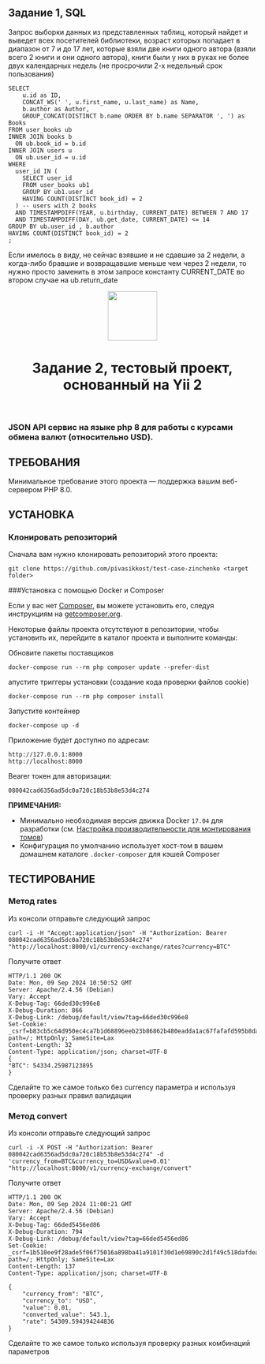 Задание 1, SQL
------------
Запрос выборки данных из представленных таблиц, который найдет и выведет всех посетителей библиотеки, возраст которых попадает в диапазон от 7 и до 17 лет, которые  взяли две книги одного автора (взяли всего 2 книги и они одного автора), книги были у них в руках не более двух календарных недель (не просрочили 2-х недельный срок пользования)
~~~
SELECT
    u.id as ID,
    CONCAT_WS(' ', u.first_name, u.last_name) as Name,
    b.author as Author,
    GROUP_CONCAT(DISTINCT b.name ORDER BY b.name SEPARATOR ', ') as Books
FROM user_books ub
INNER JOIN books b
  ON ub.book_id = b.id
INNER JOIN users u
  ON ub.user_id = u.id
WHERE
  user_id IN (
    SELECT user_id
    FROM user_books ub1
    GROUP BY ub1.user_id
    HAVING COUNT(DISTINCT book_id) = 2
  ) -- users with 2 books
  AND TIMESTAMPDIFF(YEAR, u.birthday, CURRENT_DATE) BETWEEN 7 AND 17
  AND TIMESTAMPDIFF(DAY, ub.get_date, CURRENT_DATE) <= 14
GROUP BY ub.user_id , b.author
HAVING COUNT(DISTINCT book_id) = 2
;
~~~

Если имелось в виду, не сейчас взявшие и не сдавшие за 2 недели, а когда-либо бравшие и возвращавшие меньше чем через 2 недели, то нужно просто заменить в этом запросе константу CURRENT_DATE во втором случае на ub.return_date

<p align="center">
    <a href="https://github.com/yiisoft" target="_blank">
        <img src="https://avatars0.githubusercontent.com/u/993323" height="100px">
    </a>
    <h1 align="center">Задание 2, тестовый проект, основанный на Yii 2</h1>
    <br>
</p>

### JSON API сервис на языке php 8 для работы с курсами обмена валют (относительно USD).

ТРЕБОВАНИЯ
------------
Минимальное требование этого проекта — поддержка вашим веб-сервером PHP 8.0.

УСТАНОВКА
------------
### Клонировать репозиторий

Сначала вам нужно клонировать репозиторий этого проекта:

~~~
git clone https://github.com/pivasikkost/test-case-zinchenko <target folder>
~~~

###Установка с помощью Docker и Composer

Если у вас нет [Composer](https://getcomposer.org/), вы можете установить его, следуя инструкциям
на [getcomposer.org](https://getcomposer.org/doc/00-intro.md#installation-nix).

Некоторые файлы проекта отсутствуют в репозитории, чтобы установить их, перейдите в каталог проекта и выполните команды:

Обновите пакеты поставщиков

    docker-compose run --rm php composer update --prefer-dist

апустите триггеры установки (создание кода проверки файлов cookie)

    docker-compose run --rm php composer install    

Запустите контейнер

    docker-compose up -d

Приложение будет доступно по адресам:

    http://127.0.0.1:8000
    http://localhost:8000

Bearer токен для авторизации:
~~~
080042cad6356ad5dc0a720c18b53b8e53d4c274
~~~

**ПРИМЕЧАНИЯ:**
- Минимально необходимая версия движка Docker `17.04` для разработки (см. [Настройка производительности для монтирования томов](https://docs.docker.com/docker-for-mac/osxfs-caching/))
- Конфигурация по умолчанию использует хост-том в вашем домашнем каталоге `.docker-composer` для кэшей Composer

ТЕСТИРОВАНИЕ
-------------

### Метод rates


Из консоли отправьте следующий запрос
~~~
curl -i -H "Accept:application/json" -H "Authorization: Bearer 080042cad6356ad5dc0a720c18b53b8e53d4c274" "http://localhost:8000/v1/currency-exchange/rates?currency=BTC"
~~~
Получите ответ
~~~
HTTP/1.1 200 OK
Date: Mon, 09 Sep 2024 10:50:52 GMT
Server: Apache/2.4.56 (Debian)
Vary: Accept
X-Debug-Tag: 66ded30c996e8
X-Debug-Duration: 866
X-Debug-Link: /debug/default/view?tag=66ded30c996e8
Set-Cookie: _csrf=b83cb5c64d950ec4ca7b1d68896eeb23b86862b480eadda1ac67fafafd595b8da%3A2%3A%7Bi%3A0%3Bs%3A5%3A%22_csrf%22%3Bi%3A1%3Bs%3A32%3A%22TmTxUUpoOyBUOJLr06gcvJepC4G9AaGC%22%3B%7D; path=/; HttpOnly; SameSite=Lax
Content-Length: 32
Content-Type: application/json; charset=UTF-8
{
"BTC": 54334.25987123895
}
~~~
Сделайте то же самое только без currency параметра и используя проверку разных правил валидации

### Метод convert
Из консоли отправьте следующий запрос
~~~
curl -i -X POST -H "Authorization: Bearer 080042cad6356ad5dc0a720c18b53b8e53d4c274" -d 'currency_from=BTC&currency_to=USD&value=0.01' "http://localhost:8000/v1/currency-exchange/convert"
~~~
Получите ответ
~~~
HTTP/1.1 200 OK
Date: Mon, 09 Sep 2024 11:00:21 GMT
Server: Apache/2.4.56 (Debian)
Vary: Accept
X-Debug-Tag: 66ded5456ed86
X-Debug-Duration: 794
X-Debug-Link: /debug/default/view?tag=66ded5456ed86
Set-Cookie: _csrf=1b510ee9f28ade5f06f75016a898ba41a9101f30d1e69890c2d1f49c518dafdea%3A2%3A%7Bi%3A0%3Bs%3A5%3A%22_csrf%22%3Bi%3A1%3Bs%3A32%3A%224jVzTT7lkgjkCXIhQqya441d6CF78euS%22%3B%7D; path=/; HttpOnly; SameSite=Lax
Content-Length: 137
Content-Type: application/json; charset=UTF-8

{
    "currency_from": "BTC",
    "currency_to": "USD",
    "value": 0.01,
    "converted_value": 543.1,
    "rate": 54309.594394244836
}
~~~
Сделайте то же самое только используя проверку разных комбинаций параметров
